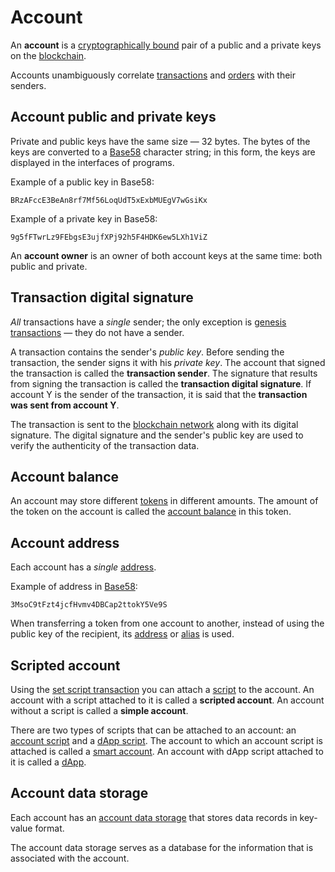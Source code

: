 # Account

An **account** is a [cryptographically bound](https://en.wikipedia.org/wiki/Public-key_cryptography) pair of a public and a private keys on the [blockchain](/en/blockchain/blockchain).

Accounts unambiguously correlate [transactions](/en/blockchain/transaction) and [orders](/en/ride/structures/common-structures/order) with their senders.

## Account public and private keys

Private and public keys have the same size — 32 bytes. The bytes of the keys are converted to a [Base58](https://en.wikipedia.org/wiki/Base58) character string; in this form, the keys are displayed in the interfaces of programs.

Example of a public key in Base58:

```
BRzAFccE3BeAn8rf7Mf56LoqUdT5xExbMUEgV7wGsiKx
```

Example of a private key in Base58:

```
9g5fFTwrLz9FEbgsE3ujfXPj92h5F4HDK6ew5LXh1ViZ
```

An **account owner** is an owner of both account keys at the same time: both public and private.

## Transaction digital signature

_All_ transactions have a _single_ sender; the only exception is [genesis transactions](/en/blockchain/transaction-type/genesis-transaction) — they do not have a sender.

A transaction contains the sender's _public key_. Before sending the transaction, the sender signs it with his _private key_. The account that signed the transaction is called the **transaction sender**. The signature that results from signing the transaction is called the **transaction digital signature**. If account Y is the sender of the transaction, it is said that the **transaction was sent from account Y**.

The transaction is sent to the [blockchain network](/en/blockchain/blockchain-network) along with its digital signature. The digital signature and the sender's public key are used to verify the authenticity of the transaction data.

## Account balance

An account may store different [tokens](/en/blockchain/token) in different amounts. The amount of the token on the account is called the [account balance](/en/blockchain/account/account-balance) in this token.

## Account address

Each account has a _single_ [address](/en/blockchain/account/address).

Example of address in [Base58](https://en.wikipedia.org/wiki/Base58):

```
3MsoC9tFzt4jcfHvmv4DBCap2ttokY5Ve9S
```

When transferring a token from one account to another, instead of using the public key of the recipient, its [address](/en/blockchain/account/address) or [alias](/en/blockchain/account/alias) is used.

## Scripted account

Using the [set script transaction](/en/blockchain/transaction-type/set-script-transaction) you can attach a [script](/en/ride/script) to the account. An account with a script attached to it is called a **scripted account**. An account without a script is called a **simple account**.

There are two types of scripts that can be attached to an account: an [account script](/en/ride/script/script-types/account-script) and a [dApp script](/en/ride/script/script-types/dapp-script). The account to which an account script is attached is called a [smart account](/en/blockchain/account/smart-account). An account with dApp script attached to it is called a [dApp](/en/blockchain/account/dapp).

## Account data storage

Each account has an [account data storage](/en/blockchain/account/account-data-storage) that stores data records in key-value format.

The account data storage serves as a database for the information that is associated with the account.
